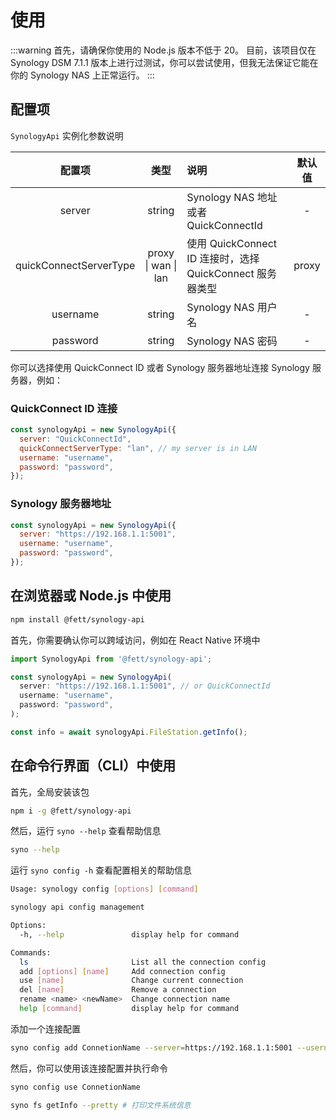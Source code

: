 # 使用

:::warning
首先，请确保你使用的 Node.js 版本不低于 20。
目前，该项目仅在 Synology DSM 7.1.1 版本上进行过测试，你可以尝试使用，但我无法保证它能在你的 Synology NAS 上正常运行。
:::

## 配置项

`SynologyApi` 实例化参数说明

| 配置项                 | 类型                | 说明                                                      | 默认值 |
| :----------------------: | :------------------: | :--------------------------------------------------------- | :----: |
| server                 | string              | Synology NAS 地址 或者 QuickConnectId                     |   -    |
| quickConnectServerType | proxy \| wan \| lan | 使用 QuickConnect ID 连接时，选择 QuickConnect 服务器类型 | proxy  |
| username               | string              | Synology NAS 用户名                                       | -      |
| password               | string              | Synology NAS 密码                                         | -      |

你可以选择使用 QuickConnect ID 或者 Synology 服务器地址连接 Synology 服务器，例如：

### QuickConnect ID 连接

```js
const synologyApi = new SynologyApi({
  server: "QuickConnectId",
  quickConnectServerType: "lan", // my server is in LAN
  username: "username",
  password: "password",
});
```

### Synology 服务器地址

```js
const synologyApi = new SynologyApi({
  server: "https://192.168.1.1:5001",
  username: "username",
  password: "password",
});
```

## 在浏览器或 Node.js 中使用

```bash
npm install @fett/synology-api
```

首先，你需要确认你可以跨域访问，例如在 React Native 环境中

```js
import SynologyApi from '@fett/synology-api';

const synologyApi = new SynologyApi(
  server: "https://192.168.1.1:5001", // or QuickConnectId
  username: "username",
  password: "password",
);

const info = await synologyApi.FileStation.getInfo();
```

## 在命令行界面（CLI）中使用

首先，全局安装该包

```bash
npm i -g @fett/synology-api
```

然后，运行 `syno --help` 查看帮助信息

```bash
syno --help
```

运行 `syno config -h` 查看配置相关的帮助信息

```bash
Usage: synology config [options] [command]

synology api config management

Options:
  -h, --help               display help for command

Commands:
  ls                       List all the connection config
  add [options] [name]     Add connection config
  use [name]               Change current connection
  del [name]               Remove a connection
  rename <name> <newName>  Change connection name
  help [command]           display help for command
```

添加一个连接配置

```bash
syno config add ConnetionName --server=https://192.168.1.1:5001 --username=admin --password=password
```

然后，你可以使用该连接配置并执行命令

```bash
syno config use ConnetionName

syno fs getInfo --pretty # 打印文件系统信息

```
